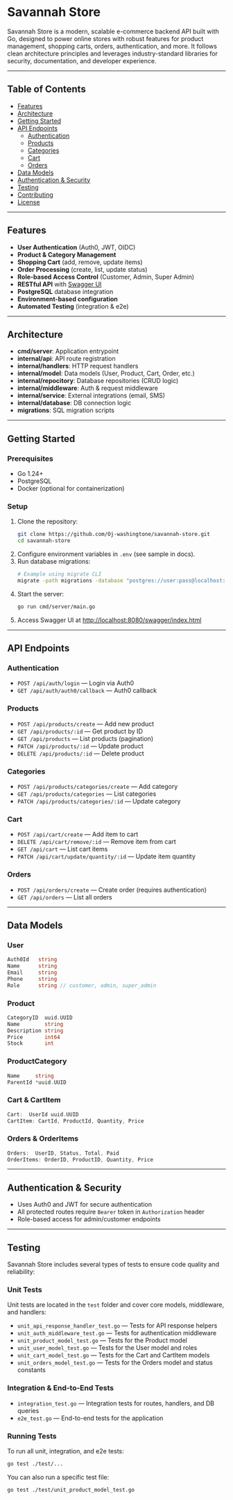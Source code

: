# Savannah Store

Savannah Store is a modern, scalable e-commerce backend API built with Go, designed to power online stores with robust features for product management, shopping carts, orders, authentication, and more. It follows clean architecture principles and leverages industry-standard libraries for security, documentation, and developer experience.

---

## Table of Contents

- [Features](#features)
- [Architecture](#architecture)
- [Getting Started](#getting-started)
- [API Endpoints](#api-endpoints)
  - [Authentication](#authentication)
  - [Products](#products)
  - [Categories](#categories)
  - [Cart](#cart)
  - [Orders](#orders)
- [Data Models](#data-models)
- [Authentication & Security](#authentication--security)
- [Testing](#testing)
- [Contributing](#contributing)
- [License](#license)

---

## Features

- **User Authentication** (Auth0, JWT, OIDC)
- **Product & Category Management**
- **Shopping Cart** (add, remove, update items)
- **Order Processing** (create, list, update status)
- **Role-based Access Control** (Customer, Admin, Super Admin)
- **RESTful API** with [Swagger UI](http://localhost:8080/swagger/index.html)
- **PostgreSQL** database integration
- **Environment-based configuration**
- **Automated Testing** (integration & e2e)

---

## Architecture

- **cmd/server**: Application entrypoint
- **internal/api**: API route registration
- **internal/handlers**: HTTP request handlers
- **internal/model**: Data models (User, Product, Cart, Order, etc.)
- **internal/repocitory**: Database repositories (CRUD logic)
- **internal/middleware**: Auth & request middleware
- **internal/service**: External integrations (email, SMS)
- **internal/database**: DB connection logic
- **migrations**: SQL migration scripts

---

## Getting Started

### Prerequisites

- Go 1.24+
- PostgreSQL
- Docker (optional for containerization)

### Setup

1. Clone the repository:
   ```sh
   git clone https://github.com/Oj-washingtone/savannah-store.git
   cd savannah-store
   ```
2. Configure environment variables in `.env` (see sample in docs).
3. Run database migrations:
   ```sh
   # Example using migrate CLI
   migrate -path migrations -database "postgres://user:pass@localhost:5432/dbname?sslmode=disable" up
   ```
4. Start the server:
   ```sh
   go run cmd/server/main.go
   ```
5. Access Swagger UI at [http://localhost:8080/swagger/index.html](http://localhost:8080/swagger/index.html)

---

## API Endpoints

### Authentication

- `POST /api/auth/login` — Login via Auth0
- `GET /api/auth/auth0/callback` — Auth0 callback

### Products

- `POST /api/products/create` — Add new product
- `GET /api/products/:id` — Get product by ID
- `GET /api/products` — List products (pagination)
- `PATCH /api/products/:id` — Update product
- `DELETE /api/products/:id` — Delete product

### Categories

- `POST /api/products/categories/create` — Add category
- `GET /api/products/categories` — List categories
- `PATCH /api/products/categories/:id` — Update category

### Cart

- `POST /api/cart/create` — Add item to cart
- `DELETE /api/cart/remove/:id` — Remove item from cart
- `GET /api/cart` — List cart items
- `PATCH /api/cart/update/quantity/:id` — Update item quantity

### Orders

- `POST /api/orders/create` — Create order (requires authentication)
- `GET /api/orders` — List all orders

---

## Data Models

### User

```go
Auth0Id   string
Name      string
Email     string
Phone     string
Role      string // customer, admin, super_admin
```

### Product

```go
CategoryID  uuid.UUID
Name        string
Description string
Price       int64
Stock       int
```

### ProductCategory

```go
Name     string
ParentId *uuid.UUID
```

### Cart & CartItem

```go
Cart:  UserId uuid.UUID
CartItem: CartId, ProductId, Quantity, Price
```

### Orders & OrderItems

```go
Orders:  UserID, Status, Total, Paid
OrderItems: OrderID, ProductID, Quantity, Price
```

---

## Authentication & Security

- Uses Auth0 and JWT for secure authentication
- All protected routes require `Bearer` token in `Authorization` header
- Role-based access for admin/customer endpoints

---

## Testing

Savannah Store includes several types of tests to ensure code quality and reliability:

### Unit Tests

Unit tests are located in the `test` folder and cover core models, middleware, and handlers:

- `unit_api_response_handler_test.go` — Tests for API response helpers
- `unit_auth_middleware_test.go` — Tests for authentication middleware
- `unit_product_model_test.go` — Tests for the Product model
- `unit_user_model_test.go` — Tests for the User model and roles
- `unit_cart_model_test.go` — Tests for the Cart and CartItem models
- `unit_orders_model_test.go` — Tests for the Orders model and status constants

### Integration & End-to-End Tests

- `integration_test.go` — Integration tests for routes, handlers, and DB queries
- `e2e_test.go` — End-to-end tests for the application

### Running Tests

To run all unit, integration, and e2e tests:

```sh
go test ./test/...
```

You can also run a specific test file:

```sh
go test ./test/unit_product_model_test.go
```

